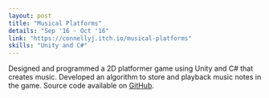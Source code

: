 ```yaml
---
layout: post
title: "Musical Platforms"
details: "Sep '16 - Oct '16"
link: "https://connellyj.itch.io/musical-platforms"
skills: "Unity and C#"
---
```


Designed and programmed a 2D platformer game using Unity and C# that creates music. Developed an algorithm to store and
playback music notes in the game. Source code available on [GitHub](https://github.com/connellyj/MusicalPlatforms).



